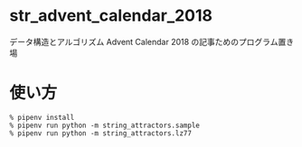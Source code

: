 # str_advent_calendar_2018
データ構造とアルゴリズム Advent Calendar 2018 の記事ためのプログラム置き場


# 使い方

```
% pipenv install
% pipenv run python -m string_attractors.sample
% pipenv run python -m string_attractors.lz77
```
